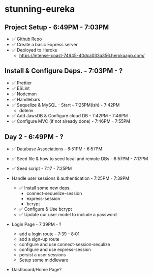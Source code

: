 # stunning-eureka

## Project Setup - 6:49PM - 7:03PM

- ✅ Github Repo
- ✅ Create a basic Express server
- ✅ Deployed to Heroku
  - https://intense-coast-74645-40dca033a356.herokuapp.com/

## Install & Configure Deps. - 7:03PM - ?

- ✅ Prettier
- ✅ ESLint
- ✅ Nodemon
- ✅ Handlebars
- ✅ Sequelize & MySQL - Start - 7:25PM(ish) - 7:42PM
  - dotenv
- ✅ Add JawsDB & Configure cloud DB - 7:42PM - 7:46PM
- ✅ Configure MVC (if not already done) - 7:46PM - 7:55PM

## Day 2 - 6:49PM - ?

- ✅ Database Associations - 6:51PM - 6:57PM
- ✅ Seed file & how to seed local and remote DBs - 6:57PM - 7:17PM
- ✅ Seed script - 7:17 - 7:25PM

- Handle user sessions & authentication - 7:25PM - 7:39PM

  - ✅ Install some new deps.
    - connect-sequelize-session
    - express-session
    - bcrypt
  - ✅ Configure & Use bcrypt
  - ✅ Update our user model to include a password

- Login Page - 7:39PM - ?
  - add a login route - 7:39 - 8:01
  - add a sign-up route
  - configure and use connect-session-sequlize
  - configure and use express-session
  - persist a user sessions
  - Setup some middleware
- Dashboard/Home Page?

